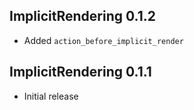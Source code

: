 ## ImplicitRendering 0.1.2

* Added `action_before_implicit_render`

## ImplicitRendering 0.1.1

* Initial release
